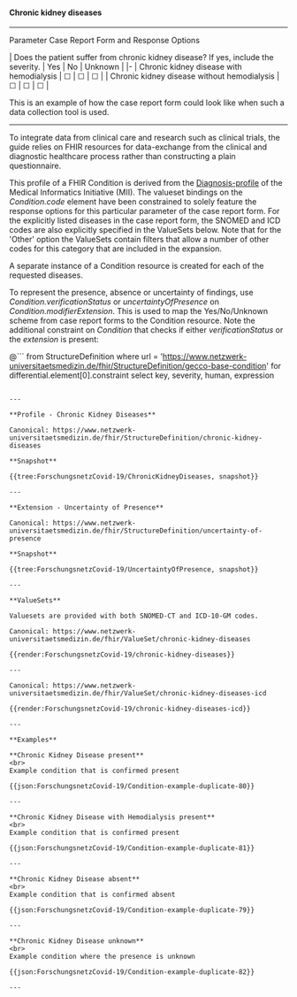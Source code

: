 #### Chronic kidney diseases

---

Parameter Case Report Form and Response Options 

| Does the patient suffer from chronic kidney disease? If yes, include the severity. | Yes | No | Unknown |
|-
| Chronic kidney disease with hemodialysis | &#9744; | &#9744; | &#9744; | 
| Chronic kidney disease without hemodialysis | &#9744; | &#9744; | &#9744; | 

This is an example of how the case report form could look like when such a data collection tool is used.

---

To integrate data from clinical care and research such as clinical trials, the guide relies on FHIR resources for data-exchange from the clinical and diagnostic healthcare process rather than constructing a plain questionnaire.

This profile of a FHIR Condition is derived from the [Diagnosis-profile](https://simplifier.net/medizininformatikinitiative-moduldiagnosen/diagnose) of the Medical Informatics Initiative (MII). The valueset bindings on the *Condition.code* element have been constrained to solely feature the response options for this particular parameter of the case report form. For the explicitly listed diseases in the case report form, the SNOMED and ICD codes are also explicitly specified in the ValueSets below. Note that for the 'Other' option the ValueSets contain filters that allow a number of other codes for this category that are included in the expansion.

A separate instance of a Condition resource is created for each of the requested diseases.

To represent the presence, absence or uncertainty of findings, use *Condition.verificationStatus* or *uncertaintyOfPresence* on *Condition.modifierExtension*. This is used to map the Yes/No/Unknown scheme from case report forms to the Condition resource. Note the additional constraint on *Condition* that checks if either *verificationStatus* or the *extension* is present:
<br> 

@```
from StructureDefinition 
where url = 'https://www.netzwerk-universitaetsmedizin.de/fhir/StructureDefinition/gecco-base-condition'
for differential.element[0].constraint select
    key,
    severity,
    human,
    expression
```

---

**Profile - Chronic Kidney Diseases**

Canonical: https://www.netzwerk-universitaetsmedizin.de/fhir/StructureDefinition/chronic-kidney-diseases

**Snapshot**

{{tree:ForschungsnetzCovid-19/ChronicKidneyDiseases, snapshot}}

---

**Extension - Uncertainty of Presence**

Canonical: https://www.netzwerk-universitaetsmedizin.de/fhir/StructureDefinition/uncertainty-of-presence

**Snapshot**

{{tree:ForschungsnetzCovid-19/UncertaintyOfPresence, snapshot}}

---

**ValueSets**

Valuesets are provided with both SNOMED-CT and ICD-10-GM codes.

Canonical: https://www.netzwerk-universitaetsmedizin.de/fhir/ValueSet/chronic-kidney-diseases

{{render:ForschungsnetzCovid-19/chronic-kidney-diseases}}

---

Canonical: https://www.netzwerk-universitaetsmedizin.de/fhir/ValueSet/chronic-kidney-diseases-icd

{{render:ForschungsnetzCovid-19/chronic-kidney-diseases-icd}}

---

**Examples**

**Chronic Kidney Disease present**
<br>
Example condition that is confirmed present 

{{json:ForschungsnetzCovid-19/Condition-example-duplicate-80}} 

---

**Chronic Kidney Disease with Hemodialysis present**
<br>
Example condition that is confirmed present 

{{json:ForschungsnetzCovid-19/Condition-example-duplicate-81}} 

---

**Chronic Kidney Disease absent**
<br>
Example condition that is confirmed absent

{{json:ForschungsnetzCovid-19/Condition-example-duplicate-79}} 

---

**Chronic Kidney Disease unknown**
<br>
Example condition where the presence is unknown

{{json:ForschungsnetzCovid-19/Condition-example-duplicate-82}} 

---
